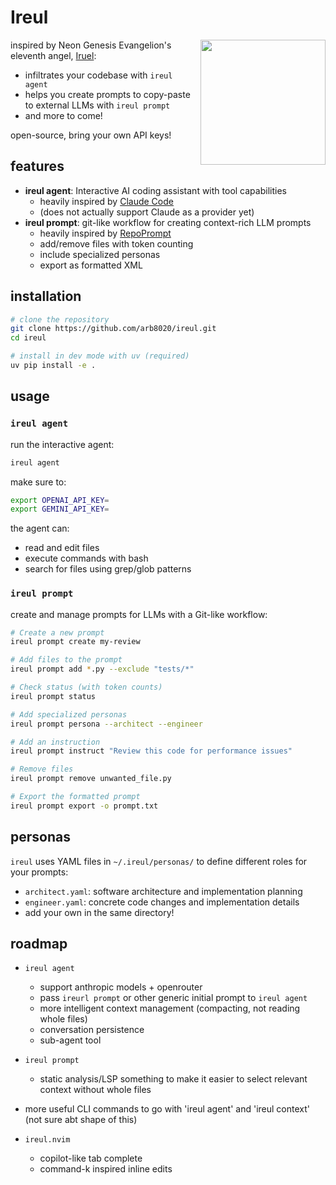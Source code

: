 # Ireul

<div>
<img align="right" width="200" src="https://github.com/user-attachments/assets/5ced0c8d-4361-44a7-bfe1-9ab091533c02">

inspired by Neon Genesis Evangelion's eleventh angel, [Iruel](https://evangelion.fandom.com/wiki/Ireul):
- infiltrates your codebase with `ireul agent`
- helps you create prompts to copy-paste to external LLMs with `ireul prompt`
- and more to come!

</div>

open-source, bring your own API keys!

## features

- **ireul agent**: Interactive AI coding assistant with tool capabilities
  - heavily inspired by [Claude Code](https://docs.anthropic.com/en/docs/claude-code/overview)
  - (does not actually support Claude as a provider yet)
- **ireul prompt**: git-like workflow for creating context-rich LLM prompts
  - heavily inspired by [RepoPrompt](https://repoprompt.com/)
  - add/remove files with token counting
  - include specialized personas
  - export as formatted XML

## installation

```bash
# clone the repository
git clone https://github.com/arb8020/ireul.git
cd ireul

# install in dev mode with uv (required)
uv pip install -e .
```

## usage

### `ireul agent`

run the interactive agent:

```bash
ireul agent
```

make sure to: 

```bash
export OPENAI_API_KEY=
export GEMINI_API_KEY=
```

the agent can:
- read and edit files
- execute commands with bash
- search for files using grep/glob patterns

### `ireul prompt`

create and manage prompts for LLMs with a Git-like workflow:

```bash
# Create a new prompt
ireul prompt create my-review

# Add files to the prompt
ireul prompt add *.py --exclude "tests/*"

# Check status (with token counts)
ireul prompt status

# Add specialized personas
ireul prompt persona --architect --engineer

# Add an instruction
ireul prompt instruct "Review this code for performance issues"

# Remove files
ireul prompt remove unwanted_file.py

# Export the formatted prompt
ireul prompt export -o prompt.txt
```

## personas

`ireul` uses YAML files in `~/.ireul/personas/` to define different roles for your prompts:

- `architect.yaml`: software architecture and implementation planning
- `engineer.yaml`: concrete code changes and implementation details
- add your own in the same directory!

## roadmap 

- `ireul agent`
  - support anthropic models + openrouter
  - pass `ireurl prompt` or other generic initial prompt to `ireul agent`
  - more intelligent context management (compacting, not reading whole files)
  - conversation persistence
  - sub-agent tool

- `ireul prompt`
  - static analysis/LSP something to make it easier to select relevant context without whole files

- more useful CLI commands to go with 'ireul agent' and 'ireul context' (not sure abt shape of this)

- `ireul.nvim`
  - copilot-like tab complete
  - command-k inspired inline edits

